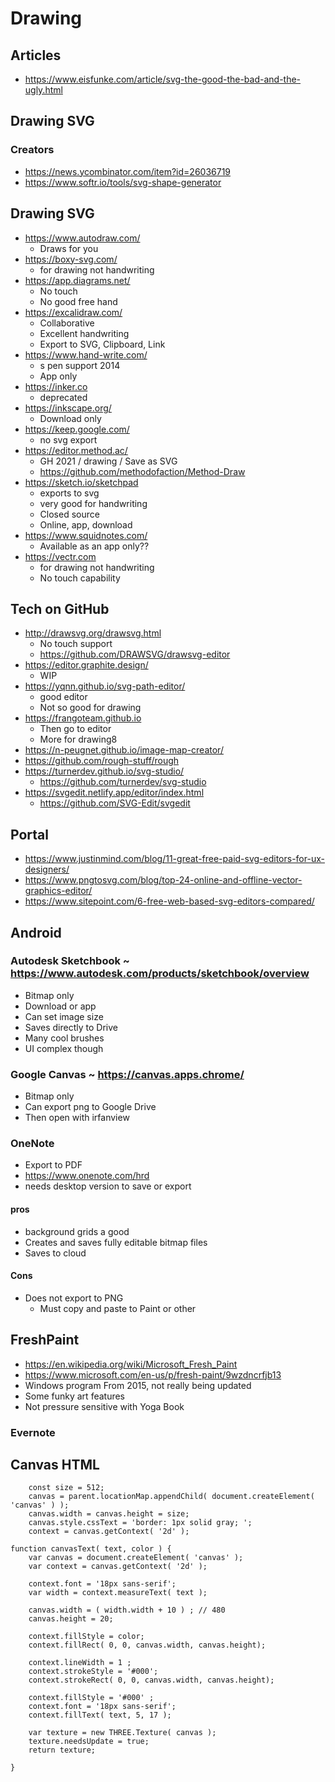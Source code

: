 # Drawing

## Articles

* https://www.eisfunke.com/article/svg-the-good-the-bad-and-the-ugly.html

## Drawing SVG

### Creators

* https://news.ycombinator.com/item?id=26036719
* https://www.softr.io/tools/svg-shape-generator


## Drawing SVG

* https://www.autodraw.com/
	* Draws for you
* https://boxy-svg.com/
	* for drawing not handwriting
* https://app.diagrams.net/
	* No touch
	* No good free hand
* https://excalidraw.com/
	* Collaborative
	* Excellent handwriting
	* Export to SVG, Clipboard, Link
* https://www.hand-write.com/
	* s pen support 2014
	* App only
* https://inker.co
	* deprecated
* https://inkscape.org/
	* Download only
* https://keep.google.com/
	* no svg export
* https://editor.method.ac/
	* GH 2021 / drawing / Save as SVG
	* https://github.com/methodofaction/Method-Draw
* https://sketch.io/sketchpad
	* exports to svg
	* very good for handwriting
	* Closed source
	* Online, app, download
* https://www.squidnotes.com/
	* Available as an app only??
* https://vectr.com
	* for drawing not handwriting
	* No touch capability



## Tech on GitHub

* http://drawsvg.org/drawsvg.html
	* No touch support
	* https://github.com/DRAWSVG/drawsvg-editor
* https://editor.graphite.design/
	* WIP
* https://yqnn.github.io/svg-path-editor/
	* good editor
	* Not so good for drawing
* https://frangoteam.github.io
	* Then go to editor
	* More for drawing8
* https://n-peugnet.github.io/image-map-creator/
* https://github.com/rough-stuff/rough
* https://turnerdev.github.io/svg-studio/
	* https://github.com/turnerdev/svg-studio
* https://svgedit.netlify.app/editor/index.html
	* https://github.com/SVG-Edit/svgedit


## Portal

* https://www.justinmind.com/blog/11-great-free-paid-svg-editors-for-ux-designers/
* https://www.pngtosvg.com/blog/top-24-online-and-offline-vector-graphics-editor/
* https://www.sitepoint.com/6-free-web-based-svg-editors-compared/


## Android

### Autodesk Sketchbook ~ https://www.autodesk.com/products/sketchbook/overview

* Bitmap only
* Download or app
* Can set image size
* Saves directly to Drive
* Many cool brushes
* UI complex though

### Google Canvas ~ https://canvas.apps.chrome/

* Bitmap only
* Can export png to Google Drive
* Then open with irfanview

### OneNote

* Export to PDF
* https://www.onenote.com/hrd
* needs desktop version to save or export

#### pros

* background grids a good
* Creates and saves fully editable bitmap files
* Saves to cloud

#### Cons

* Does not export to PNG
	* Must copy and paste to Paint or other

## FreshPaint

* https://en.wikipedia.org/wiki/Microsoft_Fresh_Paint
* https://www.microsoft.com/en-us/p/fresh-paint/9wzdncrfjb13
* Windows program From 2015, not really being updated
* Some funky art features
* Not pressure sensitive with Yoga Book


### Evernote


## Canvas HTML


		const size = 512;
		canvas = parent.locationMap.appendChild( document.createElement( 'canvas' ) );
		canvas.width = canvas.height = size;
		canvas.style.cssText = 'border: 1px solid gray; ';
		context = canvas.getContext( '2d' );

	function canvasText( text, color ) {
		var canvas = document.createElement( 'canvas' );
		var context = canvas.getContext( '2d' );

		context.font = '18px sans-serif';
		var width = context.measureText( text );

		canvas.width = ( width.width + 10 ) ; // 480
		canvas.height = 20;

		context.fillStyle = color;
		context.fillRect( 0, 0, canvas.width, canvas.height);

		context.lineWidth = 1 ;
		context.strokeStyle = '#000';
		context.strokeRect( 0, 0, canvas.width, canvas.height);

		context.fillStyle = '#000' ;
		context.font = '18px sans-serif';
		context.fillText( text, 5, 17 );

		var texture = new THREE.Texture( canvas );
		texture.needsUpdate = true;
		return texture;

	}
